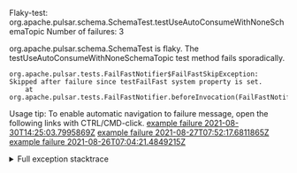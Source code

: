         
Flaky-test: org.apache.pulsar.schema.SchemaTest.testUseAutoConsumeWithNoneSchemaTopic
Number of failures: 3

org.apache.pulsar.schema.SchemaTest is flaky. The testUseAutoConsumeWithNoneSchemaTopic test method fails sporadically.

```
org.apache.pulsar.tests.FailFastNotifier$FailFastSkipException: Skipped after failure since testFailFast system property is set.
	at org.apache.pulsar.tests.FailFastNotifier.beforeInvocation(FailFastNotifier.java:88)

```

Usage tip: To enable automatic navigation to failure message, open the following links with CTRL/CMD-click.
[example failure 2021-08-30T14:25:03.7995869Z](https://github.com/apache/pulsar/runs/3462661639?check_suite_focus=true#step:9:951)
[example failure 2021-08-27T07:52:17.6811865Z](https://github.com/apache/pulsar/runs/3440855061?check_suite_focus=true#step:9:964)
[example failure 2021-08-26T07:04:21.4849215Z](https://github.com/apache/pulsar/runs/3429892062?check_suite_focus=true#step:9:924)


<details>
<summary>Full exception stacktrace</summary>
<code><pre>
org.apache.pulsar.tests.FailFastNotifier$FailFastSkipException: Skipped after failure since testFailFast system property is set.
	at org.apache.pulsar.tests.FailFastNotifier.beforeInvocation(FailFastNotifier.java:88)

</pre></code>
</details>

